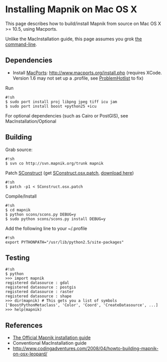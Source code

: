 <!-- Name: MacInstallationPorts -->
<!-- Version: 10 -->
<!-- Last-Modified: 2009/11/05 11:15:11 -->
<!-- Author: springmeyer -->
# Installing Mapnik on Mac OS X

This page describes how to build/install Mapnik from source on Mac OS X >= 10.5, using Macports. 

Unlike the MacInstallation guide, this page assumes you grok [the command-line](http://en.wikipedia.org/wiki/In_the_Beginning...was_the_Command_Line).

## Dependencies

 * Install [MacPorts](http://www.macports.org/): http://www.macports.org/install.php (requires XCode. Version 1.6 may not set up a .profile, see [ProblemHotlist](https://trac.macports.org/wiki/ProblemHotlist#a4..profilenotsetup) to fix)

Run


    #!sh
    $ sudo port install proj libpng jpeg tiff icu jam
    $ sudo port install boost +python25 +icu

For optional dependencies (such as Cairo or PostGIS), see MacInstallation/Optional

## Building

Grab source:


    #!sh
    $ svn co http://svn.mapnik.org/trunk mapnik

Patch [SConstruct](http://www.scons.org/doc/1.0.1/HTML/scons-user/x348.html) (get [SConstruct.osx.patch](http://trac.mapnik.org/attachment/wiki/MacInstallationPorts/SConstruct.osx.patch), [download here](http://trac.mapnik.org/raw-attachment/wiki/MacInstallationPorts/SConstruct.osx.patch))


    #!sh
    $ patch -p1 < SConstruct.osx.patch

Compile/Install


    #!sh
    $ cd mapnik
    $ python scons/scons.py DEBUG=y
    $ sudo python scons/scons.py install DEBUG=y

Add the following line to your ~/.profile


    #!sh
    export PYTHONPATH="/usr/lib/python2.5/site-packages"

## Testing

    #!sh
    $ python
    >>> import mapnik
    registered datasource : gdal
    registered datasource : postgis
    registered datasource : raster
    registered datasource : shape
    >>> dir(mapnik) # This gets you a list of symbols
    ['BoostPythonMetaclass', 'Color', 'Coord', 'CreateDatasource', ...]
    >>> help(mapnik)

## References

 * [The Official Mapnik installation guide](http://mapnik.org/documentation/install/)
 * Conventional MacInstallation guide
 * http://www.codingadventures.com/2008/04/howto-building-mapnik-on-osx-leopard/


 